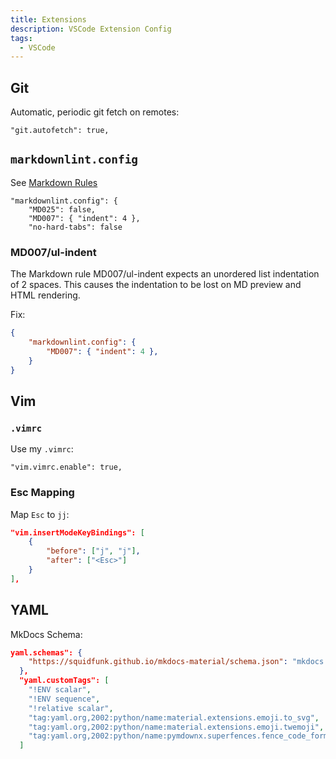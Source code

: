 ```yaml
---
title: Extensions
description: VSCode Extension Config
tags:
  - VSCode
---
```


## Git

Automatic, periodic git fetch on remotes: 

```"git.autofetch": true,``` 


## `markdownlint.config`

See [Markdown Rules](https://github.com/DavidAnson/vscode-markdownlint#Rules)

    "markdownlint.config": {
        "MD025": false,
        "MD007": { "indent": 4 },
        "no-hard-tabs": false

### MD007/ul-indent

The Markdown rule MD007/ul-indent expects an unordered list indentation of 2 spaces.  This causes the indentation to be lost on MD preview and HTML rendering.

Fix:

```json
{
    "markdownlint.config": {
        "MD007": { "indent": 4 },
    }
}
```

## Vim

### `.vimrc`

Use my `.vimrc`:

```"vim.vimrc.enable": true,```

### Esc Mapping

Map `Esc` to `jj`:

```json
"vim.insertModeKeyBindings": [
    {
        "before": ["j", "j"],
        "after": ["<Esc>"]
    }
],
```

## YAML

MkDocs Schema:

```json
yaml.schemas": {
    "https://squidfunk.github.io/mkdocs-material/schema.json": "mkdocs.yml"
  },
  "yaml.customTags": [ 
    "!ENV scalar",
    "!ENV sequence",
    "!relative scalar",
    "tag:yaml.org,2002:python/name:material.extensions.emoji.to_svg",
    "tag:yaml.org,2002:python/name:material.extensions.emoji.twemoji",
    "tag:yaml.org,2002:python/name:pymdownx.superfences.fence_code_format"
  ]
```
